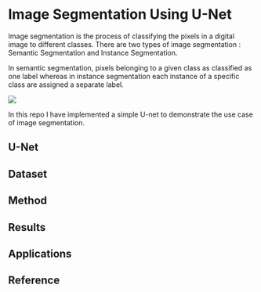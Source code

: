 # Image Segmentation Using U-Net

Image segmentation is the process of classifying the pixels in a digital image to different classes. There are two types of image segmentation : Semantic Segmentation and Instance Segmentation.

In semantic segmentation, pixels belonging to a given class as classified as one label whereas in instance segmentation each instance of a specific class are assigned a separate label.

![](https://www.sentisight.ai/wp-content/uploads/2022/08/segmentation-example.png)

In this repo I have implemented a simple U-net to demonstrate the use case of image segmentation.

## U-Net

## Dataset

## Method

## Results

## Applications

## Reference
